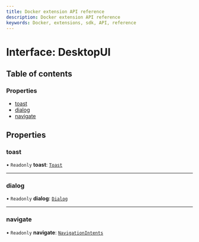 ```yaml
---
title: Docker extension API reference
description: Docker extension API reference
keywords: Docker, extensions, sdk, API, reference
---
```


# Interface: DesktopUI

## Table of contents

### Properties

- [toast](DesktopUI.md#toast)
- [dialog](DesktopUI.md#dialog)
- [navigate](DesktopUI.md#navigate)

## Properties

### toast

• `Readonly` **toast**: [`Toast`](Toast.md)

___

### dialog

• `Readonly` **dialog**: [`Dialog`](Dialog.md)

___

### navigate

• `Readonly` **navigate**: [`NavigationIntents`](NavigationIntents.md)
